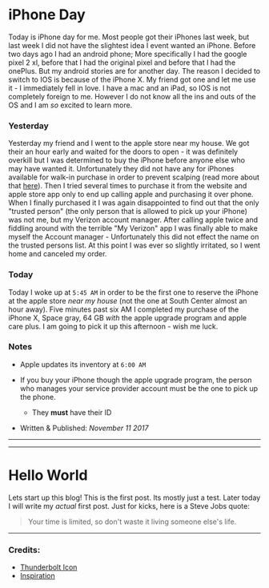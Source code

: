# iPhone Day

Today is iPhone day for me. Most people got their iPhones last week, but last week I did not have the slightest idea I event wanted an iPhone. Before two days ago I had an android phone; More specifically I had the google pixel 2 xl, before that I had the original pixel and before that I had the onePlus. But my android stories are for another day. The reason I decided to switch to IOS is because of the iPhone X. My friend got one and let me use it - I immediately fell in love. I have a mac and an iPad, so IOS is not completely foreign to me. However I do not know all the ins and outs of the OS and I am *so* excited to learn more.

### Yesterday

Yesterday my friend and I went to the apple store near my house. We got their an hour early and waited for the doors to open - it was definitely overkill but I was determined to buy the iPhone before anyone else who may have wanted it. Unfortunately they did not have any for iPhones available for walk-in purchase in order to prevent scalping (read more about that [here](https://www.macrumors.com/2017/11/03/iphone-x-seattle/)). Then I tried several times to purchase it from the website and apple store app only to end up calling apple and purchasing it over phone. When I finally purchased it I was again disappointed to find out that the only "trusted person" (the only person that is allowed to pick up your iPhone) was not me, but my Verizon account manager. After calling apple twice and fiddling around with the terrible "My Verizon" app I was finally able to make myself the Account manager - Unfortunately this did not effect the name on the trusted persons list. At this point I was ever so slightly irritated, so I went home and canceled my order.

### Today

Today I woke up at `5:45 AM` in order to be the first one to reserve the iPhone at the apple store *near my house* (not the one at South Center almost an hour away). Five minutes past six AM I completed my purchase of the iPhone X, Space gray, 64 GB *with* the apple upgrade program and apple care plus. I am going to pick it up this afternoon - wish me luck.


### Notes

- Apple updates its inventory at `6:00 AM`
- If you buy your iPhone though the apple upgrade program, the person who manages your service provider account must be the one to pick up the phone.
  - They **must** have their ID

- Written & Published: *November 11 2017*

***

---
# Hello World

Lets start up this blog! This is the first post. Its mostly just a test. Later today I will write my *actual* first post. Just for kicks, here is a Steve Jobs quote:

> Your time is limited, so don't waste it living someone else's life.
---
### Credits:

- [Thunderbolt Icon](https://www.flaticon.com/authors/those-icons)
- [Inspiration](https://daringfireball.net/)
